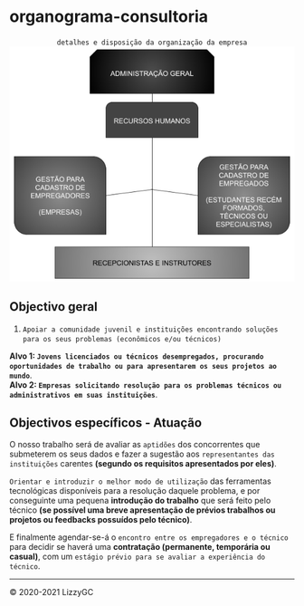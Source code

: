 # organograma-consultoria

<div align="center">

`detalhes e disposição da organização da empresa` \
![organograma-lizzygc](https://github.com/LizzyGC/organograma-consultoria/raw/main/img/organograma_lizzygc.png)

</div>

## Objectivo geral

1. `Apoiar a comunidade juvenil e instituições encontrando soluções para os seus problemas (econômicos e/ou técnicos)`

**Alvo 1: `Jovens licenciados ou técnicos desempregados, procurando oportunidades de trabalho ou para apresentarem os seus projetos ao mundo`**. \
**Alvo 2: `Empresas solicitando resolução para os problemas técnicos ou administrativos em suas instituições`**.

## Objectivos específicos - Atuação

O nosso trabalho será de avaliar as `aptidões` dos concorrentes que submeterem os seus dados e fazer a sugestão aos `representantes das instituições` carentes 
**(segundo os requisitos apresentados por eles)**.

`Orientar e introduzir o melhor modo de utilização` das ferramentas tecnológicas disponíveis para a resolução daquele problema, 
e por conseguinte uma pequena **introdução do trabalho** que será feito pelo técnico
**(se possível uma breve apresentação de prévios trabalhos ou projetos ou feedbacks possuídos pelo técnico)**.

E finalmente agendar-se-á o `encontro entre os empregadores e o técnico` para decidir se haverá uma **contratação (permanente, temporária ou casual)**, 
com um `estágio prévio para se avaliar a experiência do técnico`.

---

&copy; 2020-2021 LizzyGC
